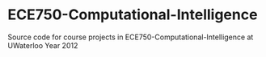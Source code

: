 # ECE750-Computational-Intelligence
Source code for course projects in ECE750-Computational-Intelligence at UWaterloo Year 2012

